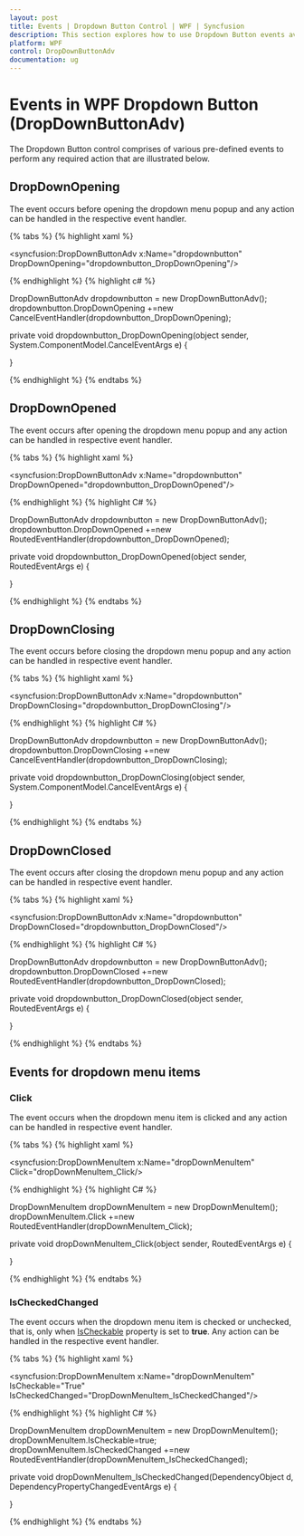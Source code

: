 ```yaml
---
layout: post
title: Events | Dropdown Button Control | WPF | Syncfusion
description: This section explores how to use Dropdown Button events available for dropdown opening, closing, etc. operations in-order to perform the required action.
platform: WPF
control: DropDownButtonAdv
documentation: ug
---
```


# Events in WPF Dropdown Button (DropDownButtonAdv)

The Dropdown Button control comprises of various pre-defined events to perform any required action that are illustrated below.

## DropDownOpening

The event occurs before opening the dropdown menu popup and any action can be handled in the respective event handler.

{% tabs %}
{% highlight xaml %} 

<syncfusion:DropDownButtonAdv x:Name="dropdownbutton" DropDownOpening="dropdownbutton_DropDownOpening"/>

{% endhighlight %}
{% highlight c# %} 

DropDownButtonAdv dropdownbutton = new DropDownButtonAdv();
dropdownbutton.DropDownOpening +=new CancelEventHandler(dropdownbutton_DropDownOpening);

private void dropdownbutton_DropDownOpening(object sender, System.ComponentModel.CancelEventArgs e)
{

}

{% endhighlight %}
{% endtabs %}

## DropDownOpened

The event occurs after opening the dropdown menu popup and any action can be handled in respective event handler.

{% tabs %}
{% highlight xaml %}

<syncfusion:DropDownButtonAdv x:Name="dropdownbutton" DropDownOpened="dropdownbutton_DropDownOpened"/> 

{% endhighlight %}
{% highlight C# %}

DropDownButtonAdv dropdownbutton = new DropDownButtonAdv();
dropdownbutton.DropDownOpened +=new RoutedEventHandler(dropdownbutton_DropDownOpened); 

private void dropdownbutton_DropDownOpened(object sender, RoutedEventArgs e)
{

}

{% endhighlight %} 
{% endtabs %}

## DropDownClosing

The event occurs before closing the dropdown menu popup and any action can be handled in respective event handler.

{% tabs %}
{% highlight xaml %} 

<syncfusion:DropDownButtonAdv x:Name="dropdownbutton" DropDownClosing="dropdownbutton_DropDownClosing"/>

{% endhighlight %}
{% highlight C# %} 

DropDownButtonAdv dropdownbutton = new DropDownButtonAdv();
dropdownbutton.DropDownClosing +=new CancelEventHandler(dropdownbutton_DropDownClosing);

private void dropdownbutton_DropDownClosing(object sender, System.ComponentModel.CancelEventArgs e)
{

}

{% endhighlight %}
{% endtabs %}

## DropDownClosed 

The event occurs after closing the dropdown menu popup and any action can be handled in respective event handler.

{% tabs %}
{% highlight xaml %} 

<syncfusion:DropDownButtonAdv x:Name="dropdownbutton" DropDownClosed="dropdownbutton_DropDownClosed"/> 

{% endhighlight %} 
{% highlight C# %} 

DropDownButtonAdv dropdownbutton = new DropDownButtonAdv();
dropdownbutton.DropDownClosed +=new RoutedEventHandler(dropdownbutton_DropDownClosed); 

private void dropdownbutton_DropDownClosed(object sender, RoutedEventArgs e)
{

}

{% endhighlight %} 
{% endtabs %}

## Events for dropdown menu items

### Click

The event occurs when the dropdown menu item is clicked and any action can be handled in respective event handler.

{% tabs %}
{% highlight xaml %} 

<syncfusion:DropDownMenuItem x:Name="dropDownMenuItem" Click="dropDownMenuItem_Click/> 

{% endhighlight %} 
{% highlight C# %} 

DropDownMenuItem dropDownMenuItem = new DropDownMenuItem();
dropDownMenuItem.Click +=new RoutedEventHandler(dropDownMenuItem_Click);

private void dropDownMenuItem_Click(object sender, RoutedEventArgs e)
{

} 

{% endhighlight %} 
{% endtabs %}

### IsCheckedChanged

The event occurs when the dropdown menu item is checked or unchecked, that is, only when [IsCheckable](https://help.syncfusion.com/cr/wpf/Syncfusion.Windows.Tools.Controls.DropDownMenuItem.html#Syncfusion_Windows_Tools_Controls_DropDownMenuItem_IsCheckable) property is set to **true**. Any action can be handled in the respective event handler.

{% tabs %}
{% highlight xaml %} 

<syncfusion:DropDownMenuItem x:Name="dropDownMenuItem" IsCheckable="True" IsCheckedChanged="DropDownMenuItem_IsCheckedChanged"/>

{% endhighlight %} 
{% highlight C# %} 

DropDownMenuItem dropDownMenuItem  = new DropDownMenuItem();
dropDownMenuItem.IsCheckable=true;
dropDownMenuItem.IsCheckedChanged +=new RoutedEventHandler(dropDownMenuItem_IsCheckedChanged); 
    
private void dropDownMenuItem_IsCheckedChanged(DependencyObject d, DependencyPropertyChangedEventArgs e)
{

}

{% endhighlight %} 
{% endtabs %}